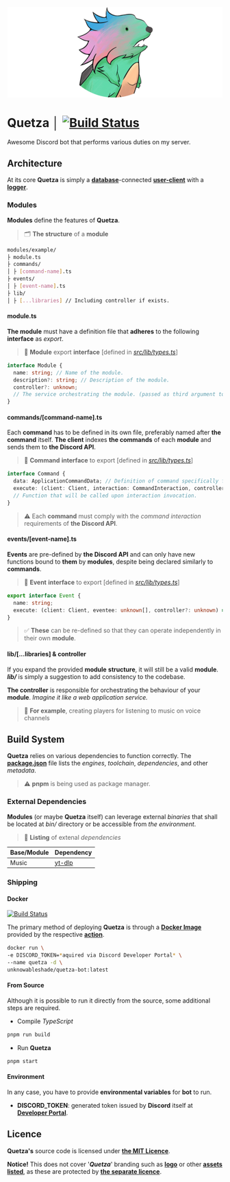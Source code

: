 ![quetza-logo](./assets/quetza-logo-readme.png)

# Quetza │ [![Build Status](https://github.com/unknowableshade/quetza/actions/workflows/ci.yml/badge.svg?branch=master&event=push)](https://github.com/unknowableshade/quetza/actions/workflows/ci.yml)

Awesome Discord bot that performs various duties on my server.

## Architecture

At its core **Quetza** is simply a **[database](./prisma/schema.prisma)**-connected **[user-client](./src/lib/client.ts)** with a **[logger](./src/lib/logger.ts)**.

### Modules

**Modules** define the features of **Quetza**.

> 🗂 **The structure** of a **module**

```sh
modules/example/
├ module.ts
├ commands/
│ ├ [command-name].ts
├ events/
│ ├ [event-name].ts
├ lib/
│ ├ [...libraries] // Including controller if exists.
```

#### **module.ts**

**The module** must have a definition file that **adheres** to the following **interface** as _export_.

> 📐 **Module** export **interface** [defined in _[src/lib/types.ts](./src/lib/types.ts)_]

```ts
interface Module {
  name: string; // Name of the module.
  description?: string; // Description of the module.
  controller?: unknown;
  // The service orchestrating the module. (passed as third argument to command or event executor)
}
```

#### commands/[command-name].ts

Each **command** has to be defined in its own file, preferably named after **the command** itself.
**The client** indexes **the commands** of each **module** and sends them to **the Discord API**.

> 📐 **Command** **interface** to export [defined in _[src/lib/types.ts](./src/lib/types.ts)_]

```ts
interface Command {
  data: ApplicationCommandData; // Definition of command specifically for the Discord API.
  execute: (client: Client, interaction: CommandInteraction, controller?: unknown) => Promise<void>;
  // Function that will be called upon interaction invocation.
}
```

> ⚠️ Each **command** must comply with the _command interaction_ requirements of **the Discord API**.

#### events/[event-name].ts

**Events** are pre-defined by **the Discord API** and can only have new functions
bound to **them** by **modules**, despite being declared similarly to **commands**.

> 📐 **Event** **interface** to export [defined in _[src/lib/types.ts](./src/lib/types.ts)_]

```ts
export interface Event {
  name: string;
  execute: (client: Client, eventee: unknown[], controller?: unknown) => Promise<void>;
}
```

> ✅ **These** can be re-defined so that they can operate independently in their own **module**.

#### lib/[...libraries] & controller

If you expand the provided **module** **structure**, it will still be a valid **module**.
**_lib/_** is simply a suggestion to add consistency to the codebase.

**The controller** is responsible for orchestrating the behaviour of your **module**.
_Imagine it like a web application service._

> 📘 **For example**, creating players for listening to music on voice channels

## Build System

**Quetza** relies on various dependencies to function correctly. The **[package.json](./package.json)** file lists the _engines_, _toolchain_, _dependencies_, and other _metadata_.

> ⚠️ **pnpm** is being used as package manager.

### External Dependencies

**Modules** (or maybe **Quetza** itself) can leverage external _binaries_
that shall be located at _bin/_ directory or be accessible from _the environment_.

> 🔗 **Listing** of extenal _dependencies_

| **Base/Module** | **Dependency**                             |
| --------------- | ------------------------------------------ |
| Music           | [yt-dlp](https://github.com/yt-dlp/yt-dlp) |

### Shipping

#### Docker

[![Build Status](https://github.com/unknowableshade/quetza/actions/workflows/ci.yml/badge.svg?branch=master&event=push)](https://github.com/unknowableshade/quetza/actions/workflows/ci.yml)

The primary method of deploying **Quetza** is through
a **[Docker Image](https://hub.docker.com/repository/docker/unknowableshade/quetza)**
provided by the respective
**[action](./.github/workflows/ci.yml)**.

```bash
docker run \
-e DISCORD_TOKEN=*aquired via Discord Developer Portal* \
--name quetza -d \
unknowableshade/quetza-bot:latest
```

#### From Source

Although it is possible to run it directly from the source, some additional steps are required.

- Compile _TypeScript_

```bash
pnpm run build
```

- Run **Quetza**

```bash
pnpm start
```

#### Environment

In any case, you have to provide **environmental variables** for **bot** to run.

- **DISCORD_TOKEN**: generated token issued by **Discord** itself at
  **[Developer Portal](https://discord.com/developers/applications)**.

## Licence

**Quetza's** source code is licensed under **[the MIT Licence](,/LICENSE)**.

**Notice!** This does not cover '**_Quetza_**' branding such as **[logo](./assets/quetza-logo.png)** or other **[assets listed](./assets/)**, as these are protected by **[the separate licence](./assets/LICENSE)**.
